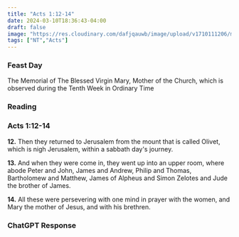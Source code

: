 ```yaml
---
title: "Acts 1:12-14"
date: 2024-03-10T18:36:43-04:00
draft: false
image: "https://res.cloudinary.com/dafjqauwb/image/upload/v1710111206/matt419/Acts/1_12-14_kqqk0u.webp"
tags: ["NT","Acts"]
---
```


### Feast Day
The Memorial of The Blessed Virgin Mary, Mother of the Church, which is observed during the Tenth Week in Ordinary Time


### Reading
### Acts 1:12-14

**12.** Then they returned to Jerusalem from the mount that is called Olivet, which is nigh Jerusalem, within a sabbath day's journey.

**13.** And when they were come in, they went up into an upper room, where abode Peter and John, James and Andrew, Philip and Thomas, Bartholomew and Matthew, James of Alpheus and Simon Zelotes and Jude the brother of James.

**14.** All these were persevering with one mind in prayer with the women, and Mary the mother of Jesus, and with his brethren.


### ChatGPT Response
